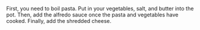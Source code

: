 First, you need to boil pasta.
Put in your vegetables, salt, and butter into the pot.
Then, add the alfredo sauce once the pasta and vegetables have cooked.
Finally, add the shredded cheese.